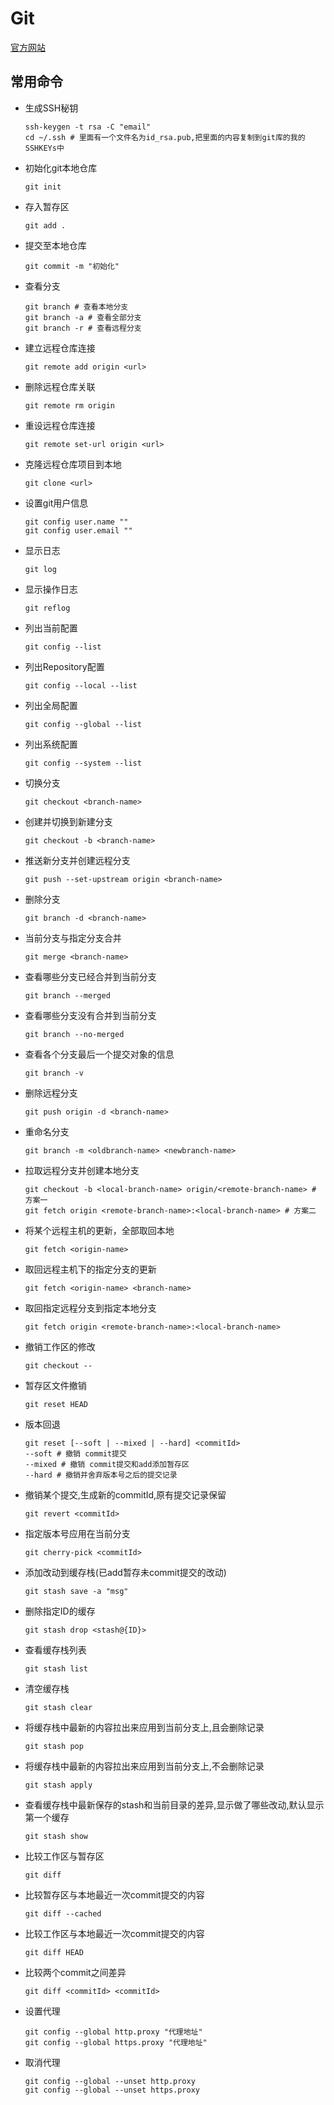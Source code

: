 # Git
[官方网站](https://git-scm.com/)
## 常用命令

- 生成SSH秘钥
  ~~~shell
  ssh-keygen -t rsa -C "email"
  cd ~/.ssh # 里面有一个文件名为id_rsa.pub,把里面的内容复制到git库的我的SSHKEYs中
  ~~~
- 初始化git本地仓库
  ~~~shell
  git init
  ~~~
- 存入暂存区
  ~~~shell
  git add .
  ~~~
- 提交至本地仓库
  ~~~shell
  git commit -m "初始化"
  ~~~
- 查看分支
  ~~~shell
  git branch # 查看本地分支
  git branch -a # 查看全部分支
  git branch -r # 查看远程分支
  ~~~
- 建立远程仓库连接
  ~~~shell
  git remote add origin <url>
  ~~~
- 删除远程仓库关联
  ~~~shell
  git remote rm origin
  ~~~
- 重设远程仓库连接
  ~~~shell
  git remote set-url origin <url>
  ~~~
- 克隆远程仓库项目到本地
  ~~~shell
  git clone <url>
  ~~~
- 设置git用户信息
  ~~~shell
  git config user.name ""
  git config user.email ""
  ~~~
- 显示日志
  ~~~shell
  git log
  ~~~
- 显示操作日志
  ~~~shell
  git reflog
  ~~~
- 列出当前配置
  ~~~shell
  git config --list
  ~~~
- 列出Repository配置
  ~~~shell
  git config --local --list
  ~~~
- 列出全局配置
  ~~~shell
  git config --global --list
  ~~~
- 列出系统配置
  ~~~shell
  git config --system --list
  ~~~
- 切换分支
  ~~~shell
  git checkout <branch-name>
  ~~~
- 创建并切换到新建分支
  ~~~shell
  git checkout -b <branch-name>
  ~~~
- 推送新分支并创建远程分支
  ~~~shell
  git push --set-upstream origin <branch-name>
  ~~~
- 删除分支
  ~~~shell
  git branch -d <branch-name>
  ~~~
- 当前分支与指定分支合并
  ~~~shell
  git merge <branch-name>
  ~~~
- 查看哪些分支已经合并到当前分支
  ~~~shell
  git branch --merged
  ~~~
- 查看哪些分支没有合并到当前分支
  ~~~shell
  git branch --no-merged
  ~~~
- 查看各个分支最后一个提交对象的信息
  ~~~shell
  git branch -v
  ~~~
- 删除远程分支
  ~~~shell
  git push origin -d <branch-name>
  ~~~
- 重命名分支
  ~~~shell
  git branch -m <oldbranch-name> <newbranch-name>
  ~~~
- 拉取远程分支并创建本地分支
  ~~~shell
  git checkout -b <local-branch-name> origin/<remote-branch-name> # 方案一
  git fetch origin <remote-branch-name>:<local-branch-name> # 方案二
  ~~~
- 将某个远程主机的更新，全部取回本地
  ~~~shell
  git fetch <origin-name>
  ~~~
- 取回远程主机下的指定分支的更新
  ~~~shell
  git fetch <origin-name> <branch-name>
  ~~~
- 取回指定远程分支到指定本地分支
  ~~~shell
  git fetch origin <remote-branch-name>:<local-branch-name>
  ~~~
- 撤销工作区的修改
  ~~~shell
  git checkout --
  ~~~
- 暂存区文件撤销
  ~~~shell
  git reset HEAD
  ~~~
- 版本回退
  ~~~shell
  git reset [--soft | --mixed | --hard] <commitId>
  --soft # 撤销 commit提交
  --mixed # 撤销 commit提交和add添加暂存区
  --hard # 撤销并舍弃版本号之后的提交记录
  ~~~
- 撤销某个提交,生成新的commitId,原有提交记录保留
  ~~~shell
  git revert <commitId>
  ~~~
- 指定版本号应用在当前分支
  ~~~shell
  git cherry-pick <commitId>
  ~~~
- 添加改动到缓存栈(已add暂存未commit提交的改动)
  ~~~shell
  git stash save -a "msg"
  ~~~
- 删除指定ID的缓存
  ~~~shell
  git stash drop <stash@{ID}>
  ~~~
- 查看缓存栈列表
  ~~~shell
  git stash list
  ~~~
- 清空缓存栈
  ~~~shell
  git stash clear
  ~~~
- 将缓存栈中最新的内容拉出来应用到当前分支上,且会删除记录
  ~~~shell
  git stash pop
  ~~~
- 将缓存栈中最新的内容拉出来应用到当前分支上,不会删除记录
  ~~~shell
  git stash apply
  ~~~
- 查看缓存栈中最新保存的stash和当前⽬录的差异,显⽰做了哪些改动,默认显示第一个缓存
  ~~~shell
  git stash show
  ~~~
- 比较工作区与暂存区
  ~~~shell
  git diff
  ~~~
- 比较暂存区与本地最近一次commit提交的内容
  ~~~shell
  git diff --cached
  ~~~
- 比较工作区与本地最近一次commit提交的内容
  ~~~shell
  git diff HEAD
  ~~~
- 比较两个commit之间差异
  ~~~shell
  git diff <commitId> <commitId>
  ~~~
- 设置代理
  ~~~shell
  git config --global http.proxy "代理地址"
  git config --global https.proxy "代理地址"
  ~~~
- 取消代理
  ~~~shell
  git config --global --unset http.proxy
  git config --global --unset https.proxy
  ~~~
